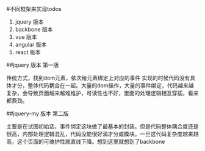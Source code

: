 #不同框架来实现todos

1. jquery 版本
2. backbone 版本
3. vue 版本
4. angular 版本
5. react 版本

##jquery 版本 第一版

传统方式，找到dom元素，依次给元素绑定上对应的事件
实现的时候代码没有具体才分，整体代码耦合在一起。大量的dom操作，大量的事件绑定，代码越来越复杂，会导致页面越来越难维护，可读性也不好，里面的处理逻辑相互穿插，看来都费劲。

##jquery-my 版本 第二版

主要是在试图初始话，事件绑定这块做了最基本的封装。但是代码整体耦合度还是很高，内部处理逻辑混乱，代码没能很好滴才分成模块。一旦这代码复杂度越来越高，这个页面的可维护性就直线下降。想到这里就想到了backbone

